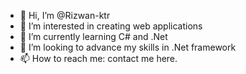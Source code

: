 - 👋 Hi, I’m @Rizwan-ktr
- 👀 I’m interested in creating web applications
- 🌱 I’m currently learning C# and .Net
- 💞️ I’m looking to advance my skills in .Net framework
- 📫 How to reach me: contact me here.

<!---
Rizwan-ktr/Rizwan-ktr is a ✨ special ✨ repository because its `README.md` (this file) appears on your GitHub profile.
You can click the Preview link to take a look at your changes.
--->
